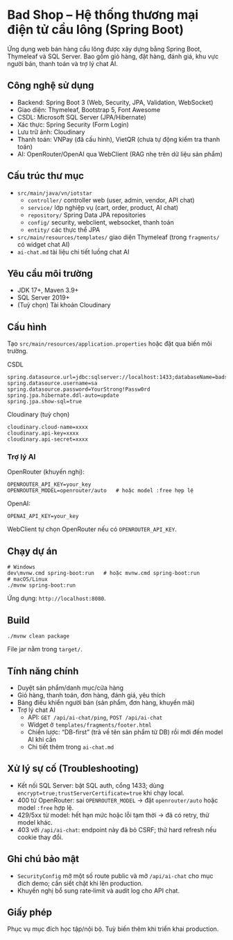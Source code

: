 # Bad Shop – Hệ thống thương mại điện tử cầu lông (Spring Boot)

Ứng dụng web bán hàng cầu lông được xây dựng bằng Spring Boot, Thymeleaf và SQL Server. Bao gồm giỏ hàng, đặt hàng, đánh giá, khu vực người bán, thanh toán và trợ lý chat AI.

## Công nghệ sử dụng
- Backend: Spring Boot 3 (Web, Security, JPA, Validation, WebSocket)
- Giao diện: Thymeleaf, Bootstrap 5, Font Awesome
- CSDL: Microsoft SQL Server (JPA/Hibernate)
- Xác thực: Spring Security (Form Login)
- Lưu trữ ảnh: Cloudinary
- Thanh toán: VNPay (đã cấu hình), VietQR (chưa tự động kiểm tra thanh toán)
- AI: OpenRouter/OpenAI qua WebClient (RAG nhẹ trên dữ liệu sản phẩm)

## Cấu trúc thư mục
- `src/main/java/vn/iotstar`
  - `controller/` controller web (user, admin, vendor, API chat)
  - `service/` lớp nghiệp vụ (cart, order, product, AI chat)
  - `repository/` Spring Data JPA repositories
  - `config/` security, webclient, websocket, thanh toán
  - `entity/` các thực thể JPA
- `src/main/resources/templates/` giao diện Thymeleaf (trong `fragments/` có widget chat AI)
- `ai-chat.md` tài liệu chi tiết luồng chat AI

## Yêu cầu môi trường
- JDK 17+, Maven 3.9+
- SQL Server 2019+
- (Tuỳ chọn) Tài khoản Cloudinary

## Cấu hình
Tạo `src/main/resources/application.properties` hoặc đặt qua biến môi trường.

CSDL
```
spring.datasource.url=jdbc:sqlserver://localhost:1433;databaseName=badshop;encrypt=true;trustServerCertificate=true
spring.datasource.username=sa
spring.datasource.password=YourStrong!Passw0rd
spring.jpa.hibernate.ddl-auto=update
spring.jpa.show-sql=true
```

Cloudinary (tuỳ chọn)
```
cloudinary.cloud-name=xxxx
cloudinary.api-key=xxxx
cloudinary.api-secret=xxxx
```

### Trợ lý AI
OpenRouter (khuyến nghị):
```
OPENROUTER_API_KEY=your_key
OPENROUTER_MODEL=openrouter/auto   # hoặc model :free hợp lệ
```
OpenAI:
```
OPENAI_API_KEY=your_key
```
WebClient tự chọn OpenRouter nếu có `OPENROUTER_API_KEY`.

## Chạy dự án
```
# Windows
dev\mvnw.cmd spring-boot:run   # hoặc mvnw.cmd spring-boot:run
# macOS/Linux
./mvnw spring-boot:run
```
Ứng dụng: `http://localhost:8080`.

## Build
```
./mvnw clean package
```
File jar nằm trong `target/`.

## Tính năng chính
- Duyệt sản phẩm/danh mục/cửa hàng
- Giỏ hàng, thanh toán, đơn hàng, đánh giá, yêu thích
- Bảng điều khiển người bán (sản phẩm, đơn hàng, khuyến mãi)
- Trợ lý chat AI
  - API: `GET /api/ai-chat/ping`, `POST /api/ai-chat`
  - Widget ở `templates/fragments/footer.html`
  - Chiến lược: “DB-first” (trả về tên sản phẩm từ DB) rồi mới đến model AI khi cần
  - Chi tiết thêm trong `ai-chat.md`

## Xử lý sự cố (Troubleshooting)
- Kết nối SQL Server: bật SQL auth, cổng 1433; dùng `encrypt=true;trustServerCertificate=true` khi chạy local.
- 400 từ OpenRouter: sai `OPENROUTER_MODEL` → đặt `openrouter/auto` hoặc model `:free` hợp lệ.
- 429/5xx từ model: hết hạn mức hoặc lỗi tạm thời → đã có retry, thử model khác.
- 403 với `/api/ai-chat`: endpoint này đã bỏ CSRF; thử hard refresh nếu cookie thay đổi.

## Ghi chú bảo mật
- `SecurityConfig` mở một số route public và mở `/api/ai-chat` cho mục đích demo; cần siết chặt khi lên production.
- Khuyến nghị bổ sung rate‑limit và audit log cho API chat.

## Giấy phép
Phục vụ mục đích học tập/nội bộ. Tuỳ biến thêm khi triển khai production.
